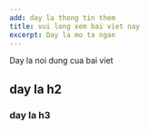 ```yaml
---
add: day la thong tin them
title: vui long xem bai viet nay
excerpt: Day la mo ta ngan
---
```

Day la noi dung cua bai viet

## day la h2
### day la h3
